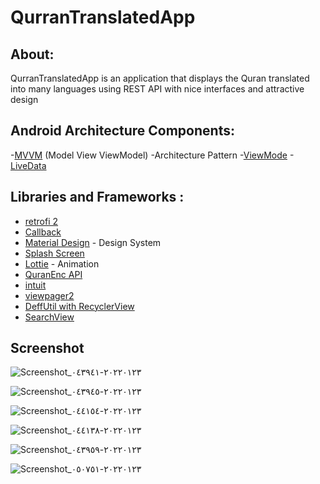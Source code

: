 # QurranTranslatedApp
## About:
QurranTranslatedApp is an application that displays the Quran translated into many languages ​​using REST API with nice interfaces and attractive design

## Android Architecture Components:
-[MVVM](https://developer.android.com/topic/libraries/architecture/viewmodel) (Model View ViewModel) -Architecture Pattern
-[ViewMode](https://developer.android.com/topic/libraries/architecture/viewmodel)
-[LiveData](https://developer.android.com/topic/libraries/architecture/livedata)

## Libraries and Frameworks :
- [retrofi 2](https://square.github.io/retrofit/)
- [Callback ](https://developer.android.com/reference/javax/security/auth/callback/Callback)
- [Material Design](https://material.io/design) - Design System
- [Splash Screen](https://developer.android.com/reference/android/window/SplashScreen)
- [Lottie](https://github.com/airbnb/lottie-android) - Animation
- [QuranEnc API](https://quranenc.com/en/home/api/)
- [intuit](https://github.com/intuit/sdp)
- [viewpager2](https://developer.android.com/guide/navigation/navigation-swipe-view-2)
- [DeffUtil with  RecyclerView](https://developer.android.com/reference/kotlin/androidx/recyclerview/widget/RecyclerView)
- [SearchView](https://developer.android.com/reference/android/widget/SearchView)

## Screenshot

![Screenshot_٢٠٢٢٠١٢٣-٠٤٣٩٤١](https://user-images.githubusercontent.com/88562339/150711170-b1f73efb-9f6c-49ed-932d-4c629cb692e3.jpg)

![Screenshot_٢٠٢٢٠١٢٣-٠٤٣٩٤٥](https://user-images.githubusercontent.com/88562339/150711290-37ee9d61-c710-4340-a5b2-abda581c143e.jpg)


![Screenshot_٢٠٢٢٠١٢٣-٠٤٤١٥٤](https://user-images.githubusercontent.com/88562339/150711347-c13d7ee1-c5f9-47f9-9e61-43f57edef886.jpg)

![Screenshot_٢٠٢٢٠١٢٣-٠٤٤١٣٨](https://user-images.githubusercontent.com/88562339/150711371-209397ec-f954-48a1-840b-be7b06a12f31.jpg)

![Screenshot_٢٠٢٢٠١٢٣-٠٤٣٩٥٩](https://user-images.githubusercontent.com/88562339/150711382-a89a1c32-ca4c-4ff1-81c0-9e0c6ad75bca.jpg)

![Screenshot_٢٠٢٢٠١٢٣-٠٥٠٧٥١](https://user-images.githubusercontent.com/88562339/150711399-5cd5b266-71cf-461c-98e9-8e9fe436a0ca.jpg)










